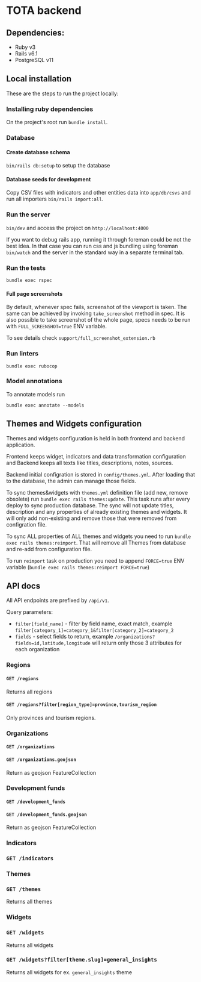 # TOTA backend

## Dependencies:

- Ruby v3
- Rails v6.1
- PostgreSQL v11

## Local installation

These are the steps to run the project locally:

### Installing ruby dependencies

On the project's root run `bundle install`.

### Database

#### Create database schema

`bin/rails db:setup` to setup the database

#### Database seeds for development

Copy CSV files with indicators and other entities data into `app/db/csvs` and run all importers `bin/rails import:all`.

### Run the server

`bin/dev` and access the project on `http://localhost:4000`

If you want to debug rails app, running it through foreman could be not the best idea. In that case you can run css and js bundling
using foreman `bin/watch` and the server in the standard way in a separate terminal tab.

### Run the tests

`bundle exec rspec`

#### Full page screenshots

By default, whenever spec fails, screenshot of the viewport is taken. The same can be achieved by invoking `take_screenshot` method
in spec. It is also possible to take screenshot of the whole page, specs needs to be run with `FULL_SCREENSHOT=true` ENV variable.

To see details check `support/full_screenshot_extension.rb`

### Run linters

`bundle exec rubocop`

### Model annotations

To annotate models run

`bundle exec annotate --models`

## Themes and Widgets configuration

Themes and widgets configuration is held in both frontend and backend application.

Frontend keeps widget, indicators and data transformation configuration and Backend keeps all texts like titles, descriptions, notes, sources.

Backend initial configration is stored in `config/themes.yml`. After loading that to the database, the admin can manage those fields.

To sync themes&widgets with `themes.yml` definition file (add new, remove obsolete) run `bundle exec rails themes:update`. This task runs
after every deploy to sync production database. The sync will not update titles, description and any properties of already existing
themes and widgets. It will only add non-existing and remove those that were removed from configration file.

To sync ALL properties of ALL themes and widgets you need to run `bundle exec rails themes:reimport`. That will remove all Themes
from database and re-add from configuration file.

To run `reimport` task on production you need to append `FORCE=true` ENV variable (`bundle exec rails themes:reimport FORCE=true`)

## API docs

All API endpoints are prefixed by `/api/v1`.

Query parameters:

* `filter[field_name]` - filter by field name, exact match, example `filter[category_1]=category_1&filter[category_2]=category_2`
* `fields` - select fields to return, example `/organizations?fields=id,latitude,longitude` will return only those 3 attributes for each organization

### Regions

#### `GET /regions`

Returns all regions

#### `GET /regions?filter[region_type]=province,tourism_region`

Only provinces and tourism regions.

### Organizations

#### `GET /organizations`

#### `GET /organizations.geojson`

Return as geojson FeatureCollection

### Development funds

#### `GET /development_funds`

#### `GET /development_funds.geojson`

Return as geojson FeatureCollection

### Indicators

### `GET /indicators`

### Themes

### `GET /themes`

Returns all themes

### Widgets

### `GET /widgets`

Returns all widgets

### `GET /widgets?filter[theme.slug]=general_insights`

Returns all widgets for ex. `general_insights` theme
